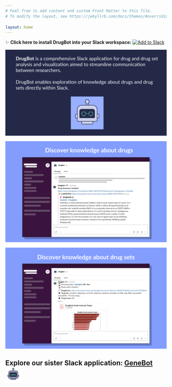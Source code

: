 ```yaml
---
# Feel free to add content and custom Front Matter to this file.
# To modify the layout, see https://jekyllrb.com/docs/themes/#overriding-theme-defaults

layout: home
---
```


✨ **Click here to install DrugBot into your Slack workspace:** <a href="https://slack.com/oauth/v2/authorize?client_id=2790340889.1214520712147&scope=app_mentions:read,channels:history,chat:write,chat:write.public,commands,files:read,files:write,groups:history,im:history,mpim:history,users:read&user_scope="><img alt="Add to Slack" height="40" width="139" src="https://platform.slack-edge.com/img/add_to_slack.png" srcSet="https://platform.slack-edge.com/img/add_to_slack.png 1x, https://platform.slack-edge.com/img/add_to_slack@2x.png 2x" /></a>

![image](assets/images/drug_homepage_v2.png) 

![image](/assets/images/drug_homepage1.png)

![image](/assets/images/drug_homepage2_v2.png)

## Explore our sister Slack application: [GeneBot](https://maayanlab.github.io/GeneBot/)![image](assets/images/genebot_icon.png)
